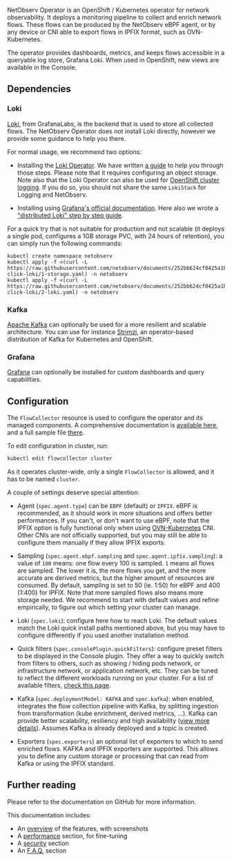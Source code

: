 NetObserv Operator is an OpenShift / Kubernetes operator for network observability. It deploys a monitoring pipeline to collect and enrich network flows. These flows can be produced by the NetObserv eBPF agent, or by any device or CNI able to export flows in IPFIX format, such as OVN-Kubernetes.

The operator provides dashboards, metrics, and keeps flows accessible in a queryable log store, Grafana Loki. When used in OpenShift, new views are available in the Console.

## Dependencies

### Loki

[Loki](https://grafana.com/oss/loki/), from GrafanaLabs, is the backend that is used to store all collected flows. The NetObserv Operator does not install Loki directly, however we provide some guidance to help you there.

For normal usage, we recommend two options:

- Installing the [Loki Operator](https://loki-operator.dev/docs/prologue/quickstart.md/). We have written [a guide](https://github.com/netobserv/documents/blob/main/loki_operator.md) to help you through those steps. Please note that it requires configuring an object storage. Note also that the Loki Operator can also be used for [OpenShift cluster logging](https://docs.openshift.com/container-platform/4.11/logging/cluster-logging.html). If you do so, you should not share the same `LokiStack` for Logging and NetObserv.

- Installing using [Grafana's official documentation](https://grafana.com/docs/loki/latest/). Here also we wrote a ["distributed Loki" step by step guide](https://github.com/netobserv/documents/blob/main/loki_distributed.md).

For a quick try that is not suitable for production and not scalable (it deploys a single pod, configures a 1GB storage PVC, with 24 hours of retention), you can simply run the following commands:

```
kubectl create namespace netobserv
kubectl apply -f <(curl -L https://raw.githubusercontent.com/netobserv/documents/252bb624cf0425a1b66f59ce68fb939f246ef77b/examples/zero-click-loki/1-storage.yaml) -n netobserv
kubectl apply -f <(curl -L https://raw.githubusercontent.com/netobserv/documents/252bb624cf0425a1b66f59ce68fb939f246ef77b/examples/zero-click-loki/2-loki.yaml) -n netobserv
```

### Kafka

[Apache Kafka](https://kafka.apache.org/) can optionally be used for a more resilient and scalable architecture. You can use for instance [Strimzi](https://strimzi.io/), an operator-based distribution of Kafka for Kubernetes and OpenShift.

### Grafana

[Grafana](https://grafana.com/oss/grafana/) can optionally be installed for custom dashboards and query capabilities.

## Configuration

The `FlowCollector` resource is used to configure the operator and its managed components. A comprehensive documentation is [available here](https://github.com/netobserv/network-observability-operator/blob/1.0.3/docs/FlowCollector.md), and a full sample file [there](https://github.com/netobserv/network-observability-operator/blob/1.0.3/config/samples/flows_v1beta1_flowcollector.yaml).

To edit configuration in cluster, run:

```bash
kubectl edit flowcollector cluster
```

As it operates cluster-wide, only a single `FlowCollector` is allowed, and it has to be named `cluster`.

A couple of settings deserve special attention:

- Agent (`spec.agent.type`) can be `EBPF` (default) or `IPFIX`. eBPF is recommended, as it should work in more situations and offers better performances. If you can't, or don't want to use eBPF, note that the IPFIX option is fully functional only when using [OVN-Kubernetes](https://github.com/ovn-org/ovn-kubernetes/) CNI. Other CNIs are not officially supported, but you may still be able to configure them manually if they allow IPFIX exports.

- Sampling (`spec.agent.ebpf.sampling` and `spec.agent.ipfix.sampling`): a value of `100` means: one flow every 100 is sampled. `1` means all flows are sampled. The lower it is, the more flows you get, and the more accurate are derived metrics, but the higher amount of resources are consumed. By default, sampling is set to 50 (ie. 1:50) for eBPF and 400 (1:400) for IPFIX. Note that more sampled flows also means more storage needed. We recommend to start with default values and refine empirically, to figure out which setting your cluster can manage.

- Loki (`spec.loki`): configure here how to reach Loki. The default values match the Loki quick install paths mentioned above, but you may have to configure differently if you used another installation method.

- Quick filters (`spec.consolePlugin.quickFilters`): configure preset filters to be displayed in the Console plugin. They offer a way to quickly switch from filters to others, such as showing / hiding pods network, or infrastructure network, or application network, etc. They can be tuned to reflect the different workloads running on your cluster. For a list of available filters, [check this page](https://github.com/netobserv/network-observability-operator/blob/1.0.3/docs/QuickFilters.md).

- Kafka (`spec.deploymentModel: KAFKA` and `spec.kafka`): when enabled, integrates the flow collection pipeline with Kafka, by splitting ingestion from transformation (kube enrichment, derived metrics, ...). Kafka can provide better scalability, resiliency and high availability ([view more details](https://www.redhat.com/en/topics/integration/what-is-apache-kafka)). Assumes Kafka is already deployed and a topic is created.

- Exporters (`spec.exporters`) an optional list of exporters to which to send enriched flows. KAFKA and IPFIX exporters are supported. This allows you to define any custom storage or processing that can read from Kafka or using the IPFIX standard.

## Further reading

Please refer to the documentation on GitHub for more information.

This documentation includes:

- An [overview](https://github.com/netobserv/network-observability-operator#openshift-console) of the features, with screenshots
- A [performance](https://github.com/netobserv/network-observability-operator#performance-fine-tuning) section, for fine-tuning
- A [security](https://github.com/netobserv/network-observability-operator#securing-data-and-communications) section
- An [F.A.Q.](https://github.com/netobserv/network-observability-operator#faq--troubleshooting) section
